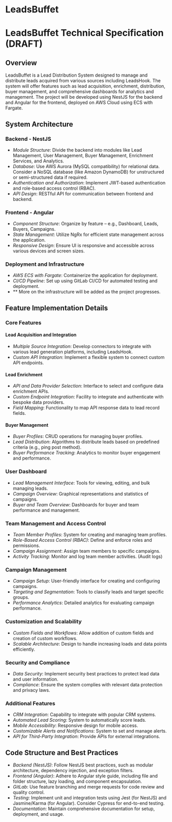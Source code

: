 # LeadsBuffet

# LeadsBuffet Technical Specification (DRAFT)

## Overview
LeadsBuffet is a Lead Distribution System designed to manage and distribute leads acquired from various sources including LeadsHook. 
The system will offer features such as lead acquisition, enrichment, distribution, buyer management, and comprehensive dashboards for analytics and management. 
The project will be developed using NestJS for the backend and Angular for the frontend, deployed on AWS Cloud using ECS with Fargate.

## System Architecture
### Backend - NestJS
- *Module Structure*: Divide the backend into modules like Lead Management, User Management, Buyer Management, Enrichment Services, and Analytics.
- *Database*: Use AWS Aurora (MySQL compatibility) for relational data. Consider a NoSQL database (like Amazon DynamoDB) for unstructured or semi-structured data if required.
- *Authentication and Authorization*: Implement JWT-based authentication and role-based access control (RBAC).
- *API Design*: RESTful API for communication between frontend and backend.

### Frontend - Angular
- *Component Structure*: Organize by feature – e.g., Dashboard, Leads, Buyers, Campaigns.
- *State Management*: Utilize NgRx for efficient state management across the application.
- *Responsive Design*: Ensure UI is responsive and accessible across various devices and screen sizes.

### Deployment and Infrastructure
- *AWS ECS with Fargate*: Containerize the application for deployment.
- *CI/CD Pipeline*: Set up using GitLab CI/CD for automated testing and deployment.
- ** More on the infrastructure will be added as the project progresses.

## Feature Implementation Details

### Core Features
#### Lead Acquisition and Integration
- *Multiple Source Integration*: Develop connectors to integrate with various lead generation platforms, including LeadsHook.
- *Custom API Integration*: Implement a flexible system to connect custom API endpoints.

#### Lead Enrichment
- *API and Data Provider Selection*: Interface to select and configure data enrichment APIs.
- *Custom Endpoint Integration*: Facility to integrate and authenticate with bespoke data providers.
- *Field Mapping*: Functionality to map API response data to lead record fields.

#### Buyer Management
- *Buyer Profiles*: CRUD operations for managing buyer profiles.
- *Lead Distribution*: Algorithms to distribute leads based on predefined criteria (e.g., ping post method).
- *Buyer Performance Tracking*: Analytics to monitor buyer engagement and performance.

### User Dashboard
- *Lead Management Interface*: Tools for viewing, editing, and bulk managing leads.
- *Campaign Overview*: Graphical representations and statistics of campaigns.
- *Buyer and Team Overview*: Dashboards for buyer and team performance and management.

### Team Management and Access Control
- *Team Member Profiles*: System for creating and managing team profiles.
- *Role-Based Access Control (RBAC)*: Define and enforce roles and permissions.
- *Campaign Assignment*: Assign team members to specific campaigns.
- *Activity Tracking*: Monitor and log team member activities. (Audit logs)

### Campaign Management
- *Campaign Setup*: User-friendly interface for creating and configuring campaigns.
- *Targeting and Segmentation*: Tools to classify leads and target specific groups.
- *Performance Analytics*: Detailed analytics for evaluating campaign performance.

### Customization and Scalability
- *Custom Fields and Workflows*: Allow addition of custom fields and creation of custom workflows.
- *Scalable Architecture*: Design to handle increasing loads and data points efficiently.

### Security and Compliance
- *Data Security*: Implement security best practices to protect lead data and user information.
- *Compliance*: Ensure the system complies with relevant data protection and privacy laws.

### Additional Features
- *CRM Integration*: Capability to integrate with popular CRM systems.
- *Automated Lead Scoring*: System to automatically score leads.
- *Mobile Accessibility*: Responsive design for mobile access.
- *Customizable Alerts and Notifications*: System to set and manage alerts.
- *API for Third-Party Integration*: Provide APIs for external integrations.

## Code Structure and Best Practices
- *Backend (NestJS)*: Follow NestJS best practices, such as modular architecture, dependency injection, and exception filters.
- *Frontend (Angular)*: Adhere to Angular style guide, including file and folder structure, lazy loading, and component encapsulation.
- *GitLab*: Use feature branching and merge requests for code review and quality control.
- *Testing*: Implement unit and integration tests using Jest (for NestJS) and Jasmine/Karma (for Angular). Consider Cypress for end-to-end testing.
- *Documentation*: Maintain comprehensive documentation for setup, deployment, and usage.
